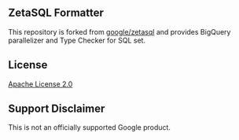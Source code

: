## ZetaSQL Formatter

This repository is forked from [google/zetasql](https://github.com/google/zetasql) and provides BigQuery parallelizer and Type Checker for SQL set.

## License

[Apache License 2.0](LICENSE)

## Support Disclaimer
This is not an officially supported Google product.

